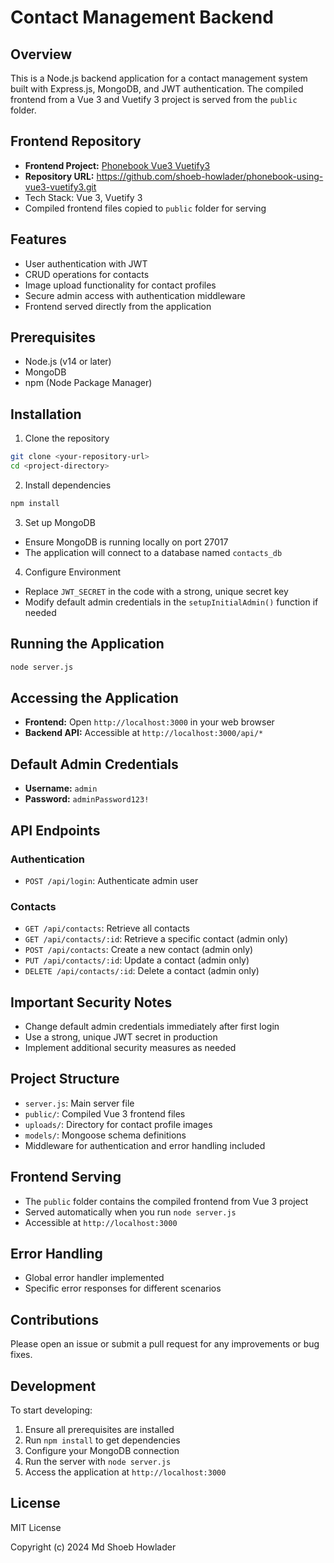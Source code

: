 # Contact Management Backend

## Overview
This is a Node.js backend application for a contact management system built with Express.js, MongoDB, and JWT authentication. The compiled frontend from a Vue 3 and Vuetify 3 project is served from the `public` folder.

## Frontend Repository
- **Frontend Project:** [Phonebook Vue3 Vuetify3](https://github.com/shoeb-howlader/phonebook-using-vue3-vuetify3)
- **Repository URL:** https://github.com/shoeb-howlader/phonebook-using-vue3-vuetify3.git
- Tech Stack: Vue 3, Vuetify 3
- Compiled frontend files copied to `public` folder for serving

## Features
- User authentication with JWT
- CRUD operations for contacts
- Image upload functionality for contact profiles
- Secure admin access with authentication middleware
- Frontend served directly from the application

## Prerequisites
- Node.js (v14 or later)
- MongoDB
- npm (Node Package Manager)

## Installation

1. Clone the repository
```bash
git clone <your-repository-url>
cd <project-directory>
```

2. Install dependencies
```bash
npm install
```

3. Set up MongoDB
- Ensure MongoDB is running locally on port 27017
- The application will connect to a database named `contacts_db`

4. Configure Environment
- Replace `JWT_SECRET` in the code with a strong, unique secret key
- Modify default admin credentials in the `setupInitialAdmin()` function if needed

## Running the Application
```bash
node server.js
```

## Accessing the Application
- **Frontend:** Open `http://localhost:3000` in your web browser
- **Backend API:** Accessible at `http://localhost:3000/api/*`

## Default Admin Credentials
- **Username:** `admin`
- **Password:** `adminPassword123!`

## API Endpoints

### Authentication
- `POST /api/login`: Authenticate admin user

### Contacts
- `GET /api/contacts`: Retrieve all contacts
- `GET /api/contacts/:id`: Retrieve a specific contact (admin only)
- `POST /api/contacts`: Create a new contact (admin only)
- `PUT /api/contacts/:id`: Update a contact (admin only)
- `DELETE /api/contacts/:id`: Delete a contact (admin only)

## Important Security Notes
- Change default admin credentials immediately after first login
- Use a strong, unique JWT secret in production
- Implement additional security measures as needed

## Project Structure
- `server.js`: Main server file
- `public/`: Compiled Vue 3 frontend files
- `uploads/`: Directory for contact profile images
- `models/`: Mongoose schema definitions
- Middleware for authentication and error handling included

## Frontend Serving
- The `public` folder contains the compiled frontend from Vue 3 project
- Served automatically when you run `node server.js`
- Accessible at `http://localhost:3000`

## Error Handling
- Global error handler implemented
- Specific error responses for different scenarios

## Contributions
Please open an issue or submit a pull request for any improvements or bug fixes.



## Development
To start developing:
1. Ensure all prerequisites are installed
2. Run `npm install` to get dependencies
3. Configure your MongoDB connection
4. Run the server with `node server.js`
5. Access the application at `http://localhost:3000`

## License

MIT License

Copyright (c) 2024 Md Shoeb Howlader

